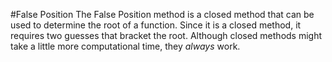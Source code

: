 #False Position
The False Position method is a closed method that can be used to determine the root of a function. Since it is a closed method, it requires two guesses that bracket the root. Although closed methods might take a little more computational time, they *always* work.
